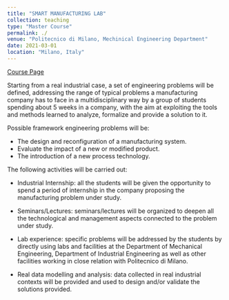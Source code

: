 ```yaml
---
title: "SMART MANUFACTURING LAB"
collection: teaching
type: "Master Course"
permalink: ./
venue: "Politecnico di Milano, Mechinical Engineering Department"
date: 2021-03-01
location: "Milano, Italy"
---
```

[Course Page](https://www11.ceda.polimi.it/schedaincarico/schedaincarico/controller/scheda_pubblica/SchedaPublic.do?&evn_default=evento&c_classe=743745&polij_device_category=DESKTOP&__pj0=0&__pj1=ac9f5524d19961b37acea6e07b53901a)

Starting from a real industrial case, a set of engineering problems will be defined, addressing the range of typical problems a manufacturing company has to face in a multidisciplinary way by a group of students spending about 5 weeks in a company, with the aim at exploiting the tools and methods learned to analyze, formalize and provide a solution to it.

Possible framework engineering problems will be:

- The design and reconfiguration of a manufacturing system.
- Evaluate the impact of a new or modified product.
- The introduction of a new process technology.
 

The following activities will be carried out: 

- Industrial Internship: all the students will be given the opportunity to spend a period of internship in the company proposing the manufacturing problem under study. 

- Seminars/Lectures: seminars/lectures will be organized to deepen all the technological and management aspects connected to the problem under study.

- Lab experience: specific problems will be addressed by the students by directly using labs and facilities at the Department of Mechanical Engineering, Department of Industrial Engineering as well as other facilities working in close relation with Politecnico di Milano.

- Real data modelling and analysis: data collected in real industrial contexts will be provided and used to design and/or validate the solutions provided.
 
